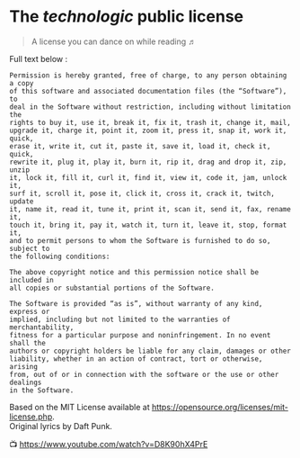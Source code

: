 
# The _technologic_ public license

> A license you can dance on while reading ♬

Full text below :

    Permission is hereby granted, free of charge, to any person obtaining a copy
    of this software and associated documentation files (the “Software”), to
    deal in the Software without restriction, including without limitation the
    rights to buy it, use it, break it, fix it, trash it, change it, mail,
    upgrade it, charge it, point it, zoom it, press it, snap it, work it, quick,
    erase it, write it, cut it, paste it, save it, load it, check it, quick,
    rewrite it, plug it, play it, burn it, rip it, drag and drop it, zip, unzip
    it, lock it, fill it, curl it, find it, view it, code it, jam, unlock it,
    surf it, scroll it, pose it, click it, cross it, crack it, twitch, update
    it, name it, read it, tune it, print it, scan it, send it, fax, rename it,
    touch it, bring it, pay it, watch it, turn it, leave it, stop, format it,
    and to permit persons to whom the Software is furnished to do so, subject to
    the following conditions:

    The above copyright notice and this permission notice shall be included in
    all copies or substantial portions of the Software.

    The Software is provided “as is”, without warranty of any kind, express or
    implied, including but not limited to the warranties of merchantability,
    fitness for a particular purpose and noninfringement. In no event shall the
    authors or copyright holders be liable for any claim, damages or other
    liability, whether in an action of contract, tort or otherwise, arising
    from, out of or in connection with the software or the use or other dealings
    in the Software.

Based on the MIT License available at https://opensource.org/licenses/mit-license.php.  
Original lyrics by Daft Punk.

📺 https://www.youtube.com/watch?v=D8K90hX4PrE
